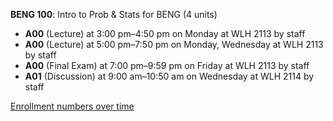 **BENG 100**: Intro to Prob & Stats for BENG (4 units)

- **A00** (Lecture) at 3:00 pm–4:50 pm on Monday at WLH 2113 by staff
- **A00** (Lecture) at 5:00 pm–7:50 pm on Monday, Wednesday at WLH 2113 by staff
- **A00** (Final Exam) at 7:00 pm–9:59 pm on Friday at WLH 2113 by staff
- **A01** (Discussion) at 9:00 am–10:50 am on Wednesday at WLH 2114 by staff

[Enrollment numbers over time](./BENG100.tsv)
